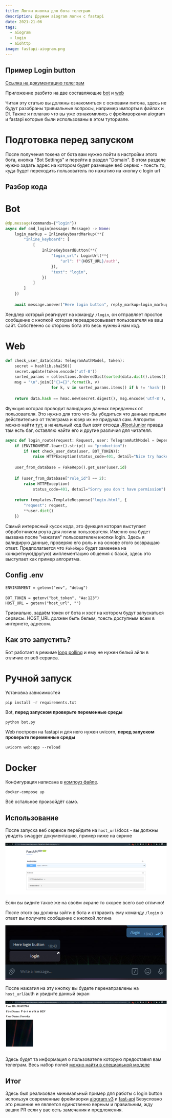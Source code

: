 ```yaml
---
title: Логин кнопка для бота телеграм
description: Дружим aiogram логин с fastapi 
date: 2021-21-06
tags:
  - aiogram
  - login
  - aiohttp
image: fastapi-aiogram.png
---
```


## Пример Login button

[Ссылка на документацию телеграм](https://core.telegram.org/bots/api#loginurl)

Приложение разбито на две составляющие [bot](https://github.com/Forevka/Aiogram.Login.Example/blob/main/bot.py) и [web](https://github.com/Forevka/Aiogram.Login.Example/blob/main/web.py)


Читая эту статью вы должны ознакомиться с основами питона, здесь не будут разобраны тривиальные вопросы, например импорты в файлах и DI. Также я полагаю что вы уже ознакомились с фреймворками aiogram и fastapi которые были использованы в этом туториале.

# Подготовка перед запуском

После получения токена от бота вам нужно пойти в настройки этого бота, кнопка "Bot Settings" и перейти в раздел "Domain". В этом разделе нужно задать адрес на котором будет размещен веб сервис - тоесть то, куда будет переходить пользователь по нажатию на кнопку с login url

## Разбор кода

# Bot

```python
@dp.message(commands={"login"})
async def cmd_login(message: Message) -> None:
    login_markup = InlineKeyboardMarkup(**{
        "inline_keyboard": [
            [
                InlineKeyboardButton(**{
                    "login_url": LoginUrl(**{
                        "url": f"{HOST_URL}/auth",
                    }),
                    "text": "login",
                })
            ]
        ]
    })

    await message.answer("Here login button", reply_markup=login_markup)
```

Хендлер который реагирует на команду `/login`, он отправляет простое сообщение с кнопкой которая переадресовывает пользователя на ваш сайт.
Собственно со стороны бота это весь нужный нам код.

# Web

```python
def check_user_data(data: TelegramAuthModel, token):
    secret = hashlib.sha256()
    secret.update(token.encode('utf-8'))
    sorted_params = collections.OrderedDict(sorted(data.dict().items()))
    msg = "\n".join(["{}={}".format(k, v)
                    for k, v in sorted_params.items() if k != 'hash'])

    return data.hash == hmac.new(secret.digest(), msg.encode('utf-8'), digestmod=hashlib.sha256).hexdigest()

```
Функция которая проводит валидацию данных переданных от пользователя. Это нужно для того что-бы убедиться что данные пришли действительно от телеграма и юзер их не придумал сам. Алгоритм можно найти [тут](https://core.telegram.org/widgets/login#checking-authorization), а начальный код был взят отсюда [JRootJunior](https://gist.github.com/JrooTJunior/887791de7273c9df5277d2b1ecadc839) правда там есть баг, оставляю найти его и другие различия для читателя.

```python
async def login_route(request: Request, user: TelegramAuthModel = Depends()) -> Response:
    if (ENVIRONMENT.lower().strip() == "production"):
        if (not check_user_data(user, BOT_TOKEN)):
            raise HTTPException(status_code=401, detail="Nice try hacker :D")

    user_from_database = FakeRepo().get_user(user.id)

    if (user_from_database["role_id"] == 2):
        raise HTTPException(
            status_code=401, detail="Sorry you don't have permission")

    return templates.TemplateResponse("login.html", {
        "request": request,
        **user.dict()
    })
```

Самый интересный кусок кода, это функция которая выступает обработчиком роута для логина пользователя. Именно она будет вызвана после "нажатия" пользователем кнопки login.
Здесь я валидирую данные, проверяю его роль и на основе этого возвращаю ответ.
Предполагается что `FakeRepo` будет заменена на конкретную(другую) имплементацию общения с базой, здесь это выступает как пример алгоритма.

## Config .env
```env
ENVIRONMENT = getenv("env", "debug")

BOT_TOKEN = getenv("bot_token", "Aa:123")
HOST_URL = getenv("host_url", "")
```

Тривиально, задаём токен от бота и хост на котором будут запускаться сервисы.
HOST_URL должен быть белым, тоесть доступным всем в интернете, адресом.

## Как это запустить?

Бот работает в режиме [long polling](https://core.telegram.org/bots/api#getupdates) и ему не нужен белый айпи в отличие от веб сервиса.

# Ручной запуск

Установка зависимостей


```shell
pip install -r requirements.txt
```

Bot, **перед запуском проверьте переменные среды**

```shell
python bot.py
```

Web построен на fastapi и для него нужен uvicorn, **перед запуском проверьте переменные среды**

```shell
uvicorn web:app --reload
```

# Docker

Конфигурация написана в [компоуз файле](https://github.com/Forevka/Aiogram.Login.Example/blob/main/docker-compose.yml).

```shell
docker-compose up
```

Всё остальное произойдёт само.

## Использование

После запуска веб сервисе перейдите на `host_url`/docs - вы должны увидеть swagger документацию, пример ниже на скрине 

![swagger](https://github.com/Forevka/Aiogram.Login.Example/blob/main/imgs/swagger-ex.PNG?raw=true)

Если вы видите такое же на своём экране то скорее всего всё отлично!

После этого вы должны зайти в бота и отправить ему команду `/login` в ответ вы получите сообщение с кнопкой логина

![login-button](https://github.com/Forevka/Aiogram.Login.Example/blob/main/imgs/login-ex.PNG?raw=true)

После нажатия на эту кнопку вы будете перенаправлены на `host_url`/auth и увидите данный экран

![user](https://github.com/Forevka/Aiogram.Login.Example/blob/main/imgs/user-ex.PNG?raw=true)

Здесь будет та информация о пользователе которую предоставил вам телеграм. Весь набор полей [можно найти в специальной моделе](https://github.com/Forevka/Aiogram.Login.Example/blob/main/models.py)

## Итог
Здесь был реализован минимальный пример для работы с login button используя современные фреймворки [aiogram v3](https://github.com/aiogram/aiogram/tree/dev-3.x) и [fast-api](https://fastapi.tiangolo.com/)
Безусловно это решение не является единственно верным и правильним, жду ваших PR если у вас есть замечания и предложения.
